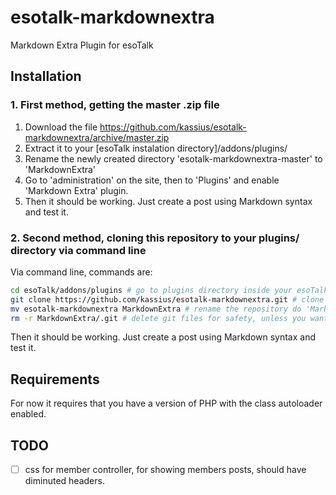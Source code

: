 esotalk-markdownextra
=====================

Markdown Extra Plugin for esoTalk

## Installation

### 1. First method, getting the master .zip file

1. Download the file https://github.com/kassius/esotalk-markdownextra/archive/master.zip
2. Extract it to your [esoTalk instalation directory]/addons/plugins/
3. Rename the newly created directory 'esotalk-markdownextra-master' to 'MarkdownExtra'
4. Go to 'administration' on the site, then to 'Plugins' and enable 'Markdown Extra' plugin.
5. Then it should be working. Just create a post using Markdown syntax and test it.

### 2. Second method, cloning this repository to your plugins/ directory via command line

Via command line, commands are:

~~~bash
cd esoTalk/addons/plugins # go to plugins directory inside your esoTalk installation
git clone https://github.com/kassius/esotalk-markdownextra.git # clone the repository
mv esotalk-markdownextra MarkdownExtra # rename the repository do 'MarkdownExtra'
rm -r MarkdownExtra/.git # delete git files for safety, unless you want to update it later via command line, then restrict access to this directory in your server's configuration
~~~

Then it should be working. Just create a post using Markdown syntax and test it.

## Requirements

For now it requires that you have a version of PHP with the class autoloader enabled.

## TODO

- [ ] css for member controller, for showing members posts, should have diminuted headers.

